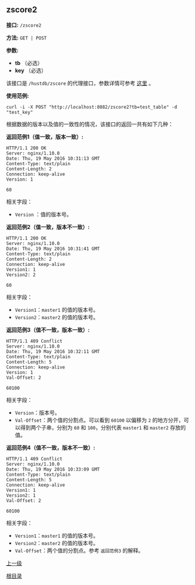 ## zscore2 ##

**接口:** `/zscore2`

**方法:** `GET | POST`

**参数:** 

*  **tb** （必选）  
*  **key** （必选）  

该接口是 `/hustdb/zscore` 的代理接口，参数详情可参考 [这里](../hustdb/hustdb/zscore.md) 。

**使用范例:**

    curl -i -X POST "http://localhost:8082/zscore2?tb=test_table" -d "test_key"

根据数据的版本以及值的一致性的情况，该接口的返回一共有如下几种：

**返回范例1（值一致，版本一致）:**

    HTTP/1.1 200 OK
    Server: nginx/1.10.0
    Date: Thu, 19 May 2016 10:31:13 GMT
    Content-Type: text/plain
    Content-Length: 2
    Connection: keep-alive
    Version: 1
    
    60

相关字段：
  
* `Version` ：值的版本号。

**返回范例2（值一致，版本不一致）:**

    HTTP/1.1 200 OK
    Server: nginx/1.10.0
    Date: Thu, 19 May 2016 10:31:41 GMT
    Content-Type: text/plain
    Content-Length: 2
    Connection: keep-alive
    Version1: 1
    Version2: 2
    
    60

相关字段：

* `Version1`：`master1` 的值的版本号。  
* `Version2`：`master2` 的值的版本号。

**返回范例3（值不一致，版本一致）:**

    HTTP/1.1 409 Conflict
    Server: nginx/1.10.0
    Date: Thu, 19 May 2016 10:32:11 GMT
    Content-Type: text/plain
    Content-Length: 5
    Connection: keep-alive
    Version: 1
    Val-Offset: 2
    
    60100

相关字段：

* `Version`：版本号。  
* `Val-Offset`：两个值的分割点。可以看到 `60100` 以偏移为 `2` 的地方分开，可以得到两个子串，分别为 `60` 和 `100`，分别代表 `master1` 和 `master2` 存放的值。

**返回范例4（值不一致，版本不一致）:**

    HTTP/1.1 409 Conflict
    Server: nginx/1.10.0
    Date: Thu, 19 May 2016 10:33:09 GMT
    Content-Type: text/plain
    Content-Length: 5
    Connection: keep-alive
    Version1: 1
    Version2: 1
    Val-Offset: 2
    
    60100

相关字段：

* `Version1`：`master1` 的值的版本号。  
* `Version2`：`master2` 的值的版本号。
* `Val-Offset`：两个值的分割点。参考 `返回范例3` 的解释。

[上一级](../ha.md)

[根目录](../../index.md)